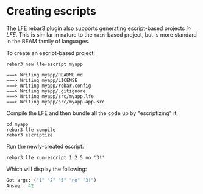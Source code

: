 # Creating escripts

The LFE rebar3 plugin also supports generating escript-based projects
*in LFE*. This is similar in nature to the `main`-based project, but is more
standard in the BEAM family of languages.

To create an escript-based project:

```shell
rebar3 new lfe-escript myapp
```

```text
===> Writing myapp/README.md
===> Writing myapp/LICENSE
===> Writing myapp/rebar.config
===> Writing myapp/.gitignore
===> Writing myapp/src/myapp.lfe
===> Writing myapp/src/myapp.app.src
```

Compile the LFE and then bundle all the code up by "escriptizing" it:

```shell
cd myapp
rebar3 lfe compile
rebar3 escriptize
```

Run the newly-created escript:

```shell
rebar3 lfe run-escript 1 2 5 no '3!'
```

Which will display the following:

```lisp
Got args: ("1" "2" "5" "no" "3!")
Answer: 42
```
